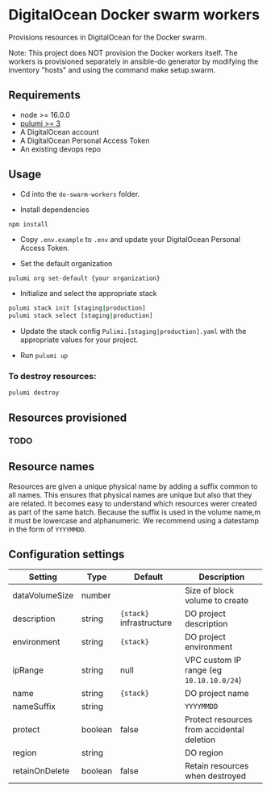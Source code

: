 # DigitalOcean Docker swarm workers

Provisions resources in DigitalOcean for the Docker swarm.

Note: This project does NOT provision the Docker workers itself. The workers is provisioned separately in ansible-do generator by modifying the inventory "hosts" and using the command make setup.swarm. 

## Requirements

* node >= 16.0.0
* [pulumi >= 3](https://www.pulumi.com/docs/install/)
* A DigitalOcean account
* A DigitalOcean Personal Access Token
* An existing devops repo

## Usage

* Cd into the `do-swarm-workers` folder.

* Install dependencies 

```
npm install
```

* Copy `.env.example` to `.env` and update your DigitalOcean Personal Access Token.

* Set the default organization 

```bash
pulumi org set-default {your organization}
```

* Initialize and select the appropriate stack

```bash
pulumi stack init [staging|production]
pulumi stack select [staging|production]
```

* Update the stack config `Pulimi.[staging|production].yaml` with the appropriate values for your project.

* Run `pulumi up`

### To destroy resources:

```
pulumi destroy
```

## Resources provisioned

### TODO

## Resource names

Resources are given a unique physical name by adding a suffix common to all names. This ensures that physical names are unique but also that they are related. It becomes easy to understand which resources werer created as part of the same batch. Because the suffix is used in the volume name,m it must be lowercase and alphanumeric. We recommend using a datestamp in the form of `YYYYMMDD`. 

## Configuration settings

| Setting | Type | Default | Description |
|---------|------|---------|-------------|
| dataVolumeSize | number | | Size of block volume to create |
| description | string | `{stack}` infrastructure | DO project description |
| environment | string | `{stack}` | DO project environment |
| ipRange | string | null | VPC custom IP range (eg `10.10.10.0/24`) |
| name | string | `{stack}` | DO project name | 
| nameSuffix | string |  |  `YYYYMMDD` |
| protect | boolean | false | Protect resources from accidental deletion |
| region | string | | DO region |
| retainOnDelete | boolean | false | Retain resources when destroyed |
